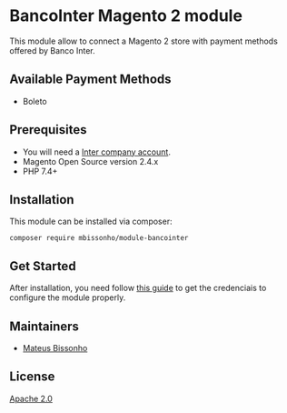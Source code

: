 # BancoInter Magento 2 module

This module allow to connect a Magento 2 store with payment methods offered by Banco Inter. 

## Available Payment Methods

- Boleto

## Prerequisites

- You will need a [Inter company account](https://conta-digital-pj.bancointer.com.br/login).
- Magento Open Source version 2.4.x
- PHP 7.4+

## Installation

This module can be installed via composer:

```shell
composer require mbissonho/module-bancointer
```

## Get Started

After installation, you need follow [this guide](https://developers.bancointer.com.br/docs/criar-aplicacao) to get the credenciais to configure the module properly.

## Maintainers

- [Mateus Bissonho](https://github.com/mbissonho)

## License

[Apache 2.0](https://github.com/mbissonho/bancointer-magento2/blob/develop/LICENSE.md)

